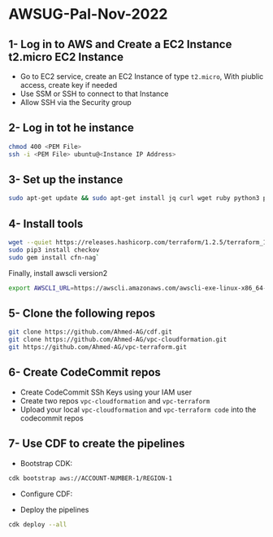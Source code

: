 # AWSUG-Pal-Nov-2022

## 1- Log in to AWS and Create a EC2 Instance t2.micro EC2 Instance
- Go to EC2 service, create an EC2 Instance of type `t2.micro`, With piublic access, create key if needed
- Use SSM or SSH to connect to that Instance
- Allow SSH via the Security group

## 2- Log in tot he instance

```bash
chmod 400 <PEM File>
ssh -i <PEM File> ubuntu@<Instance IP Address>
```

## 3- Set up the instance

```bash
sudo apt-get update && sudo apt-get install jq curl wget ruby python3 python3-pip docker.io  -y
```
  
## 4- Install tools
```bash
wget --quiet https://releases.hashicorp.com/terraform/1.2.5/terraform_1.2.5_linux_386.zip && unzip terraform_1.2.5_linux_386.zip && sudo mv terraform /usr/bin && rm terraform_1.2.5_linux_386.zip
sudo pip3 install checkov
sudo gem install cfn-nag`
```

Finally, install awscli version2

```bash
export AWSCLI_URL=https://awscli.amazonaws.com/awscli-exe-linux-x86_64-2.1.24.zip && curl -sL ${AWSCLI_URL} -o awscliv2.zip && sudo unzip -q awscliv2.zip && sudo aws/install
```

  
## 5- Clone the following repos

```bash
git clone https://github.com/Ahmed-AG/cdf.git
git clone https://github.com/Ahmed-AG/vpc-cloudformation.git
git https://github.com/Ahmed-AG/vpc-terraform.git
```

## 6- Create CodeCommit repos
- Create CodeCommit SSh Keys using your IAM user
- Create two repos `vpc-cloudformation` and `vpc-terraform`
- Upload your local `vpc-cloudformation` and `vpc-terraform code` into the codecommit repos

## 7- Use CDF to create the pipelines
- Bootstrap CDK:
```bash
cdk bootstrap aws://ACCOUNT-NUMBER-1/REGION-1
```
- Configure CDF:

- Deploy the pipelines
```bash
cdk deploy --all
```
